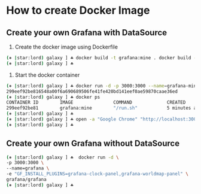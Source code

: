 # How to create Docker Image

## Create your own Grafana with DataSource

1. Create the docker image using Dockerfile

```sh
(⎈ |star:lord) galaxy ] ☘ docker build -t grafana:mine . docker build -t grafana:mine .
(⎈ |star:lord) galaxy ] ☘ 
```

1. Start the docker container

```sh
(⎈ |star:lord) galaxy ] ☘ docker run -d -p 3000:3000 --name=grafana-mine grafana:mine
299eef92be816548a00f6a690689506fe41fe420bd141eef0ae59870caae36ed
(⎈ |star:lord) galaxy ] ☘ docker ps
CONTAINER ID        IMAGE               COMMAND             CREATED             STATUS              PORTS                    NAMES
299eef92be81        grafana:mine        "/run.sh"           5 minutes ago       Up 5 minutes        0.0.0.0:3000->3000/tcp   grafana-mine
(⎈ |star:lord) galaxy ] ☘ 
(⎈ |star:lord) galaxy ] ☘ open -a "Google Chrome" "http://localhost:3001/"
(⎈ |star:lord) galaxy ] ☘ 
```

## Create your own Grafana without DataSource

```sh
(⎈ |star:lord) galaxy ] ☘  docker run -d \
-p 3000:3000 \
--name=grafana \
-e "GF_INSTALL_PLUGINS=grafana-clock-panel,grafana-worldmap-panel" \
grafana/grafana
(⎈ |star:lord) galaxy ] ☘ 
```